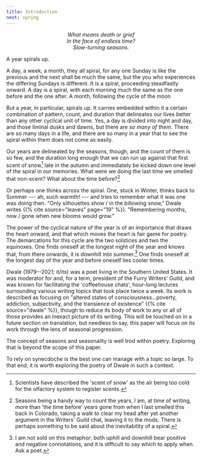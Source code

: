 ```yaml
---
title: Introduction
next: spring
---
```


<div style="text-align: center; font-style: italic;">
What means death or grief<br>
In the face of endless time?<br>
Slow-turning seasons.
</div>

A year spirals up.

A day, a week, a month, they all spiral, for any one Sunday is like the previous and the next shall be much the same, but the you who experiences the differing Sundays is different. It is a spiral, proceeding steadfastly onward. A day is a spiral, with each morning much the same as the one before and the one after. A month, following the cycle of the moon

But a year, in particular, spirals up. It carries embedded within it a certain combination of pattern, count, and duration that delineates our lives better than any other cyclical unit of time. Yes, a day is divided into night and day, and those liminal dusks and dawns, but there are *so many of them*. There are so many days in a life, and there are so many in a year that to see the spiral within them does not come as easily.

Our years are delineated by the seasons, though, and the count of them is so few, and the duration long enough that we can run up against that first scent of snow[^1] late in the autumn and immediately be kicked down one level of the spiral in our memories. What were we doing the last time we smelled that non-scent? What about the time before?[^2]

Or perhaps one thinks across the spiral. One, stuck in Winter, thinks back to Summer --- ah, such warmth! --- and tries to remember what it was one was doing then. "Only silhouettes show / in the billowing snow," Dwale writes {{% cite source="leaves" page="19" %}}. "Remembering months, now / gone when new blooms would grow."

The power of the cyclical nature of the year is of an importance that draws the heart onward, and that which moves the heart is fair game for poetry. The demarcations for this cycle are the two solstices and two the equinoxes. One finds oneself at the longest night of the year and knows that, from there onwards, it is downhill into summer.[^3] One finds oneself at the longest day of the year and before oneself lies cooler times.

Dwale (1979--2021; it/its) was a poet living in the Southern United States. It was moderator for and, for a term, president of the Furry Writers' Guild, and was known for facilitating the 'coffeehouse chats', hour-long lectures surrounding various writing topics that took place twice a week. Its work is described as focusing on "altered states of consciousness...poverty, addiction, subjectivity, and the transience of existence" {{% cite source="dwale" %}}, though to reduce its body of work to any or all of those provides an inexact picture of its writing. This will be touched on in a future section on translation, but needless to say, this paper will focus on its work through the lens of seasonal progression.

The concept of seasons and seasonality is well trod within poetry. Exploring that is beyond the scope of this paper.

To rely on synecdoche is the best one can manage with a topic so large. To that end, it is worth exploring the poetry of Dwale in such a context.

[^1]: Scientists have described the 'scent of snow' as the air being too cold for the olfactory system to register scents.

[^2]: Seasons being a handy way to count the years, I am, at time of writing, more than 'the time before' years gone from when I last smelled this back in Colorado, taking a walk to clear my head after yet another argument in the Writers' Guild chat, leaving it to the mods. There is perhaps something to be said about the inevitability of a spiral.

[^3]: I am not sold on this metaphor; both uphill and downhill bear positive and negative connotations, and it is difficult to say which to apply when. Ask a poet.
